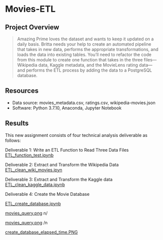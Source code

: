 # Movies-ETL

## Project Overview

> Amazing Prime loves the dataset and wants to keep it updated on a daily basis. Britta needs your help to create an automated pipeline that takes in new data, performs the appropriate transformations, and loads the data into existing tables. You’ll need to refactor the code from this module to create one function that takes in the three files—Wikipedia data, Kaggle metadata, and the MovieLens rating data—and performs the ETL process by adding the data to a PostgreSQL database.

## Resources
* Data source: movies_metadata.csv, ratings.csv, wikipedia-movies.json
* Software: Python 3.7.10, Anaconda, Jupyter Notebook

## Results

This new assignment consists of four technical analysis deliverable as follows:

Deliverable 1: Write an ETL Function to Read Three Data Files
[ETL_function_test.ipynb](https://github.com/timbialek/Movies-ETL/blob/main/ETL_function_test.ipynb)

Deliverable 2: Extract and Transform the Wikipedia Data
[ETL_clean_wiki_movies.ipyn](https://github.com/timbialek/Movies-ETL/blob/main/ETL_clean_wiki_movies.ipynb)


Deliverable 3: Extract and Transform the Kaggle data
[ETL_clean_kaggle_data.ipynb](https://github.com/timbialek/Movies-ETL/blob/main/ETL_clean_kaggle_data.ipynb)
	
 
Deliverable 4: Create the Movie Database

[ETL_create_database.ipynb](https://github.com/timbialek/Movies-ETL/blob/main/ETL_create_database.ipynb)

[movies_query.png](https://github.com/timbialek/Movies-ETL/blob/main/Resources/movies_query.PNG) n/

[movies_query.png](https://github.com/timbialek/Movies-ETL/blob/main/Resources/movies_query.PNG) /n

[create_database_elapsed_time.PNG](https://github.com/timbialek/Movies-ETL/blob/main/Resources/create_database_elapsed_time.PNG)

